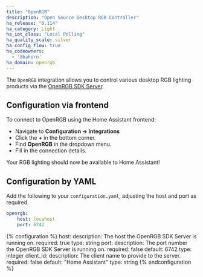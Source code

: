 ```yaml
---
title: "OpenRGB"
description: "Open Source Desktop RGB Controller"
ha_release: "0.114"
ha_category: Light
ha_iot_class: "Local Polling"
ha_quality_scale: silver
ha_config_flow: true
ha_codeowners:
  - '@bahorn'
ha_domain: openrgb
---
```


The `OpenRGB` integration allows you to control various desktop RGB lighting products via the [OpenRGB SDK Server](https://gitlab.com/CalcProgrammer1/OpenRGB).

## Configuration via frontend

To connect to OpenRGB using the Home Assistant frontend:

* Navigate to **Configuration -> Integrations**
* Click the **+** in the bottom corner.
* Find **OpenRGB** in the dropdown menu.
* Fill in the connection details.

Your RGB lighting should now be available to Home Assistant!

## Configuration by YAML

Add the following to your `configuration.yaml`, adjusting the host and port as required.

```yaml
openrgb:
    host: locahost
    port: 6742
```

{% configuration %}
host:
    description: The host the OpenRGB SDK Server is running on.
    required: true
    type: string
port:
    description: The port number the OpenRGB SDK Server is running on.
    required: false
    default: 6742
    type: integer
client_id:
    description: The client name to provide to the server.
    required: false
    default: "Home Assistant"
    type: string
{% endconfiguration %}
